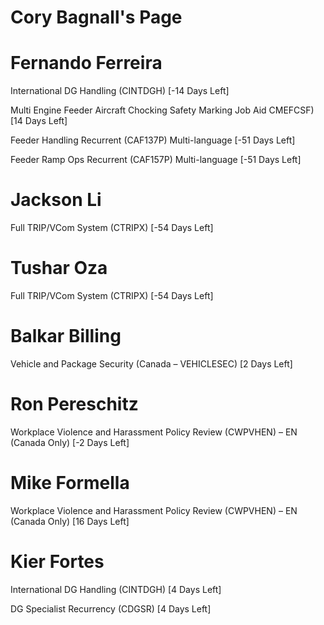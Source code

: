 # Cory Bagnall's Page




# Fernando Ferreira


International DG Handling (CINTDGH) [-14 Days Left]

Multi Engine Feeder Aircraft Chocking Safety Marking Job Aid  CMEFCSF) [14 Days Left]

Feeder Handling Recurrent (CAF137P) Multi-language [-51 Days Left]

Feeder Ramp Ops Recurrent (CAF157P) Multi-language [-51 Days Left]



# Jackson Li


Full TRIP/VCom System (CTRIPX) [-54 Days Left]



# Tushar Oza


Full TRIP/VCom System (CTRIPX) [-54 Days Left]



# Balkar Billing


Vehicle and Package Security (Canada – VEHICLESEC) [2 Days Left]



# Ron Pereschitz


Workplace Violence and Harassment Policy Review (CWPVHEN) – EN (Canada Only) [-2 Days Left]



# Mike Formella


Workplace Violence and Harassment Policy Review (CWPVHEN) – EN (Canada Only) [16 Days Left]



# Kier Fortes


International DG Handling (CINTDGH) [4 Days Left]

DG Specialist Recurrency (CDGSR) [4 Days Left]



